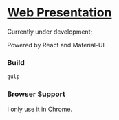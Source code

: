 # [Web Presentation](http://justsomedemo.applinzi.com/static/presentation/index.html)

Currently under development;

Powered by React and Material-UI

### Build

`gulp`

### Browser Support

I only use it in Chrome.
